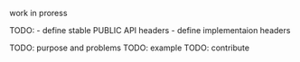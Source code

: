 ﻿work in proress

TODO: - define stable PUBLIC API headers
      - define implementaion headers

TODO: purpose and problems
TODO: example
TODO: contribute